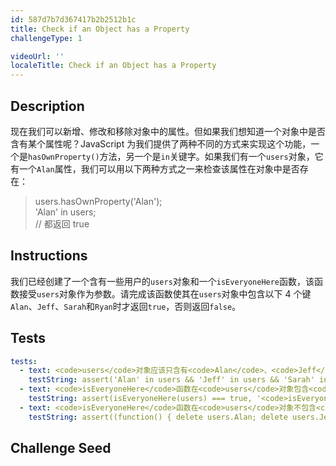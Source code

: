 ```yaml
---
id: 587d7b7d367417b2b2512b1c
title: Check if an Object has a Property
challengeType: 1

videoUrl: ''
localeTitle: Check if an Object has a Property
---
```


## Description
<section id='description'>
现在我们可以新增、修改和移除对象中的属性。但如果我们想知道一个对象中是否含有某个属性呢？JavaScript 为我们提供了两种不同的方式来实现这个功能，一个是<code>hasOwnProperty()</code>方法，另一个是<code>in</code>关键字。如果我们有一个<code>users</code>对象，它有一个<code>Alan</code>属性，我们可以用以下两种方式之一来检查该属性在对象中是否存在：
<blockquote>users.hasOwnProperty('Alan');<br>'Alan' in users;<br>// 都返回 true</blockquote>
</section>

## Instructions
<section id='instructions'>
我们已经创建了一个含有一些用户的<code>users</code>对象和一个<code>isEveryoneHere</code>函数，该函数接受<code>users</code>对象作为参数。请完成该函数使其在<code>users</code>对象中包含以下 4 个键<code>Alan</code>、<code>Jeff</code>、<code>Sarah</code>和<code>Ryan</code>时才返回<code>true</code>，否则返回<code>false</code>。
</section>

## Tests
<section id='tests'>

```yml
tests:
  - text: <code>users</code>对象应该只含有<code>Alan</code>、<code>Jeff</code>、<code>Sarah</code>和<code>Ryan</code>4 个键。
    testString: assert('Alan' in users && 'Jeff' in users && 'Sarah' in users && 'Ryan' in users && Object.keys(users).length === 4, '<code>users</code>对象应该只含有<code>Alan</code>、<code>Jeff</code>、<code>Sarah</code>和<code>Ryan</code>4 个键。');
  - text: <code>isEveryoneHere</code>函数在<code>users</code>对象包含<code>Alan</code>、<code>Jeff</code>、<code>Sarah</code>和<code>Ryan</code>4 个键时应该返回<code>true</code>。
    testString: assert(isEveryoneHere(users) === true, '<code>isEveryoneHere</code>函数在<code>users</code>对象包含<code>Alan</code>、<code>Jeff</code>、<code>Sarah</code>和<code>Ryan</code>4 个键时应该返回<code>true</code>。');
  - text: <code>isEveryoneHere</code>函数在<code>users</code>对象不包含<code>Alan</code>、<code>Jeff</code>、<code>Sarah</code>或<code>Ryan</code>4 个键时应该返回<code>false</code>。
    testString: assert((function() { delete users.Alan; delete users.Jeff; delete users.Sarah; delete users.Ryan; return isEveryoneHere(users) })() === false, '<code>isEveryoneHere</code>函数在<code>users</code>对象不包含<code>Alan</code>、<code>Jeff</code>、<code>Sarah</code>或<code>Ryan</code>4 个键时应该返回<code>false</code>。');

```

</section>

## Challenge Seed
<section id='challengeSeed'>















</section>

              